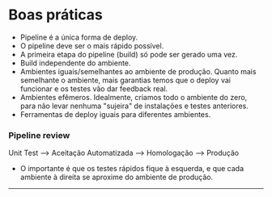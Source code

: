 # Boas práticas

* Pipeline é a única forma de deploy.
* O pipeline deve ser o mais rápido possível.
* A primeira etapa do pipeline (build) só pode ser gerado uma vez.
* Build independente do ambiente.
* Ambientes iguais/semelhantes ao ambiente de produção. Quanto mais semelhante o ambiente, mais garantias temos que o deploy vai funcionar e os testes vão dar feedback real.
* Ambientes efêmeros. Idealmente, criamos todo o ambiente do zero, para não levar nenhuma "sujeira" de instalações e testes anteriores.
* Ferramentas de deploy iguais para diferentes ambientes.

### Pipeline review

Unit Test --> Aceitação Automatizada --> Homologação --> Produção

* O importante é que os testes rápidos fique à esquerda, e que cada ambiente à direita se aproxime do ambiente de produção.

---

